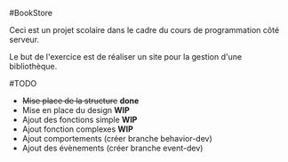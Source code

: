 #BookStore

Ceci est un projet scolaire dans le cadre du cours de programmation côté serveur. 

Le but de l'exercice est de réaliser un site pour la gestion d'une bibliothèque. 

#TODO
- ~~Mise place de la structure~~ **done**
- Mise en place du design **WIP**
- Ajout des fonctions simple **WIP** 
- Ajout fonction complexes **WIP**
- Ajout comportements (créer branche behavior-dev)
- Ajout des évènements (créer branche event-dev)